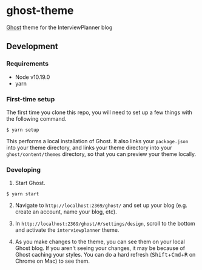 # ghost-theme
[Ghost](https://ghost.org) theme for the InterviewPlanner blog

## Development

### Requirements
- Node v10.19.0
- yarn

### First-time setup

The first time you clone this repo, you will need to set up a few things with the following command.
```
$ yarn setup
```
This performs a local installation of Ghost. It also links your `package.json` into your theme directory, and links your theme directory into your `ghost/content/themes` directory, so that you can preview your theme locally.

### Developing

1. Start Ghost.
```
$ yarn start
```

2. Navigate to `http://localhost:2369/ghost/` and set up your blog (e.g. create an account, name your blog, etc).

3. In `http://localhost:2369/ghost/#/settings/design`, scroll to the bottom and activate the `interviewplanner` theme.

4. As you make changes to the theme, you can see them on your local Ghost blog. If you aren't seeing your changes, it may be because of Ghost caching your styles. You can do a hard refresh (<kbd>Shift</kbd>+<kbd>Cmd</kbd>+<kbd>R</kbd> on Chrome on Mac) to see them.
